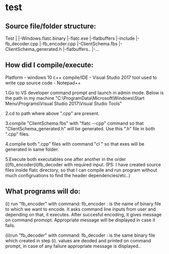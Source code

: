 # test
Source file/folder structure:
----------------------------

Test
|
|-Windows.flatc.binary
	|-flatc.exe
	|-flatbuffers
		|-include
			|-fb_decoder.cpp
			|-fb_encoder.cpp
			|-ClientSchema.fbs
			|-ClientSchema_generated.h
			|-flatbuffers..
				|-...
				
				
How did I compile/execute:
------------------------
Platform - windows 10
c++ compile/IDE - Visual Studio 2017
tool used to write cpp source code - Notepad++			

1.Go to VS developer command prompt and launch in admin mode.
Below is the path in my machine
"C:\ProgramData\Microsoft\Windows\Start Menu\Programs\Visual Studio 2017\Visual Studio Tools"

2.cd to path where above ".cpp"	are present.

3.compile "ClientSchema.fbs" with "flatc --cpp" command so that "ClientSchema_generated.h" will be generated.
Use this ".h" file in both ".cpp" files.

4.complie both ".cpp" files with command "cl <source file name>"  so that exes will be generated in same folder.

5.Execute both executables one after another in the order	(i)fb_encoder(ii)fb_decoder with required input.
(PS: I have created source files inside flatc directory, so that I can compile and run program without much configruations to find the header dependencies/etc..)

What programs will do:
---------------------
(i) run "fb_encoder" with command: fb_encoder <binary file path>
 <binary file path>: is the name of binary file to which we want to encode.
 It asks command line inputs from user and depending on that, it executes.
 After succesful encoding, it gives message on command promopt.
 Appropriate message will be displayed in case it fails.
 
 (ii)run "fb_decoder" with command: fb_decoder <binary file path>
 <binary file path>: is the same  binary file which created in step (i).
 values are deoded and printed on command prompt, in case of any faliure appropriate message is displayed..
 
 
